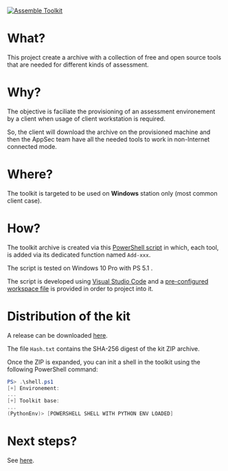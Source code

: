 [![Assemble Toolkit](https://github.com/ExcelliumSA/AppSecToolkit/actions/workflows/assemble_toolkit.yml/badge.svg?branch=main)](https://github.com/ExcelliumSA/AppSecToolkit/actions/workflows/assemble_toolkit.yml)

# What?

This project create a archive with a collection of free and open source tools that are needed for different kinds of assessment.

# Why?

The objective is faciliate the provisioning of an assessment environement by a client when usage of client workstation is required.

So, the client will download the archive on the provisioned machine and then the AppSec team have all the needed tools to work in non-Internet connected mode.

# Where?

The toolkit is targeted to be used on **Windows** station only (most common client case).

# How?

The toolkit archive is created via this [PowerShell script](Build-Toolkit.ps1) in which, each tool, is added via its dedicated function named `Add-xxx`.

The script is tested on Windows 10 Pro with PS 5.1 .

The script is developed using [Visual Studio Code](https://code.visualstudio.com/) and a [pre-configured workspace file](workspace.code-workspace) is provided in order to project into it.

# Distribution of the kit

A release can be downloaded [here](https://github.com/ExcelliumSA/AppSecToolkit/releases/tag/latest).

The file `Hash.txt` contains the SHA-256 digest of the kit ZIP archive.

Once the ZIP is expanded, you can init a shell in the toolkit using the following PowerShell command:

```powershell
PS> .\shell.ps1
[+] Environement:
...
[+] Toolkit base:
...
(PythonEnv)> [POWERSHELL SHELL WITH PYTHON ENV LOADED]
```

# Next steps?

See [here](https://github.com/ExcelliumSA/AppSecToolkit/projects/2).